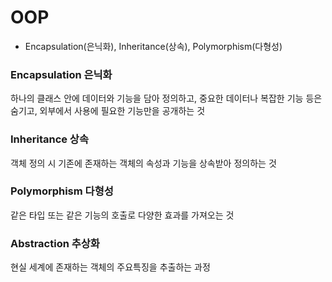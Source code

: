 # OOP
 - Encapsulation(은닉화), Inheritance(상속), Polymorphism(다형성)
### Encapsulation 은닉화
하나의 클래스 안에 데이터와 기능을 담아 정의하고, 중요한 데이터나 복잡한 기능 등은 숨기고, 외부에서 사용에 필요한 기능만을 공개하는 것
### Inheritance 상속
객체 정의 시 기존에 존재하는 객체의 속성과 기능을 상속받아 정의하는 것
### Polymorphism 다형성
같은 타입 또는 같은 기능의 호출로 다양한 효과를 가져오는 것
### Abstraction 추상화
현실 세계에 존재하는 객체의 주요특징을 추출하는 과정
 